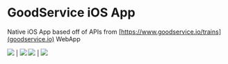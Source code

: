 #  GoodService iOS App

Native iOS App based off of APIs from [https://www.goodservice.io/trains](goodservice.io) WebApp

<img src=./images/good-service-iPhone-screen-train.png> | <img src=./images/good-service-iPhone-screen-train-route.png>
<img src=./images/good-service-iPhone-screen-lines.png> | <img src=./images/good-service-iPhone-screen-slow-zones.png>
